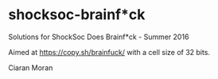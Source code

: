# shocksoc-brainf*ck

Solutions for ShockSoc Does Brainf*ck - Summer 2016

Aimed at https://copy.sh/brainfuck/ with a cell size of 32 bits.

Ciaran Moran